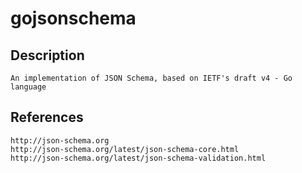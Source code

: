 # gojsonschema

## Description
```
An implementation of JSON Schema, based on IETF's draft v4 - Go language
```

## References
```
http://json-schema.org
http://json-schema.org/latest/json-schema-core.html
http://json-schema.org/latest/json-schema-validation.html
```
